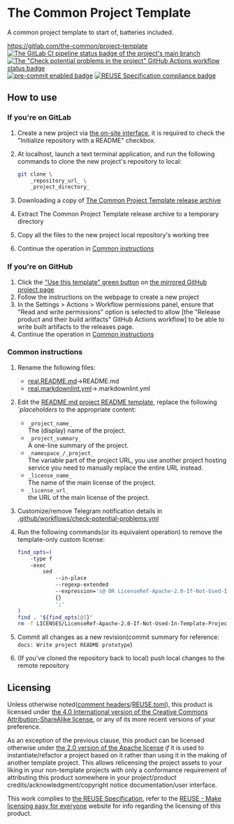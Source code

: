 # The Common Project Template

A common project template to start of, batteries included.

<https://gitlab.com/the-common/project-template>  
[![The GitLab CI pipeline status badge of the project's `main` branch](https://gitlab.com/the-common/project-template/badges/main/pipeline.svg?ignore_skipped=true "Click here to check out the comprehensive status of the GitLab CI pipelines")](https://gitlab.com/the-common/project-template/-/pipelines) [![The "Check potential problems in the project" GitHub Actions workflow status badge](https://github.com/the-common/project-template/actions/workflows/check-potential-problems.yml/badge.svg "Click here to check out the comprehensive status of the \"Check potential problems in the project\" GitHub Actions workflow")](https://github.com/the-common/project-template/actions/workflows/check-potential-problems.yml) [![pre-commit enabled badge](https://img.shields.io/badge/pre--commit-enabled-brightgreen?logo=pre-commit&logoColor=white "This project uses pre-commit to check potential problems")](https://pre-commit.com/) [![REUSE Specification compliance badge](https://api.reuse.software/badge/gitlab.com/the-common/project-template "This project complies to the REUSE specification to decrease software licensing costs")](https://api.reuse.software/info/gitlab.com/the-common/project-template)

## How to use

### If you're on GitLab

1. Create a new project via [the on-site interface](https://gitlab.com/projects/new), it is required to check the "Initialize repository with a README" checkbox.
1. At localhost, launch a text terminal application, and run the following commands to clone the new project's repository to local:

    ```bash
    git clone \
        _repository_url_ \
        _project_directory_
    ```

1. Downloading a copy of [The Common Project Template release archive](https://gitlab.com/the-common/project-template/-/releases)
1. Extract The Common Project Template release archive to a temporary directory
1. Copy all the files to the new project local repository's working tree
1. Continue the operation in [Common instructions](#common-instructions)

### If you're on GitHub

1. Click the ["Use this template" green button](https://github.com/the-common/project-template/generate) on [the mirrored GitHub project page](https://github.com/the-common/project-template)
1. Follow the instructions on the webpage to create a new project
1. In the Settings > Actions > Workflow permissions panel, ensure that "Read and write permissions" option is selected to allow [the "Release product and their build aritfacts" GitHub Actions workflow] to be able to write built artifacts to the releases page.
1. Continue the operation in [Common instructions](#common-instructions)

### Common instructions

1. Rename the following files:
    + [real.README.md](real.README.md)→README.md
    + [real.markdownlint.yml](real.markdownlint.yml)→.markdownlint.yml
1. Edit the [README.md project README template](real.README.md), replace the following `_placeholders_ to the appropriate content:
    + `_project_name_`  
      The (display) name of the project.
    + `_project_summary_`  
      A one-line summary of the project.
    + `_namespace_/_project_`  
      The variable part of the project URL, you use another project hosting service you need to manually replace the entire URL instead.
    + `_license_name_`  
      The name of the main license of the project.
    + `_license_url_`  
      the URL of the main license of the project.
1. Customize/remove Telegram notification details in [.github/workflows/check-potential-problems.yml](.github/workflows/check-potential-problems.yml)
1. Run the following commands(or its equivalent operation) to remove the template-only custom license:

    ```bash
    find_opts=(
        -type f
        -exec
            sed
                --in-place
                --regexp-extended
                --expression='s@ OR LicenseRef-Apache-2.0-If-Not-Used-In-Template-Projects@@g'
                {}
                ';'
    )
    find . "${find_opts[@]}"
    rm -f LICENSES/LicenseRef-Apache-2.0-If-Not-Used-In-Template-Projects.txt
    ```

1. Commit all changes as a new revision(commit summary for reference: `docs: Write project README prototype`)
1. (If you've cloned the repository back to local) push local changes to the remote repository

## Licensing

Unless otherwise noted([comment headers](https://reuse.software/spec-3.3/#comment-headers)/[REUSE.toml](https://reuse.software/spec-3.3/#reusetoml)), this product is licensed under [the 4.0 International version of the Creative Commons Attribution-ShareAlike license](https://creativecommons.org/licenses/by-sa/4.0/), or any of its more recent versions of your preference.

As an exception of the previous clause, this product can be licensed otherwise under [the 2.0 version of the Apache license](https://www.apache.org/licenses/LICENSE-2.0) _if_ it is used to instantiate/refactor a project based on it rather than using it in the making of another template project.  This allows relicensing the project assets to your liking in your non-template projects with only a conformance requirement of attributing this product somewhere in your project/product credits/acknowledgment/copyright notice documentation/user interface.

This work complies to [the REUSE Specification](https://reuse.software/spec/), refer to the [REUSE - Make licensing easy for everyone](https://reuse.software/) website for info regarding the licensing of this product.

